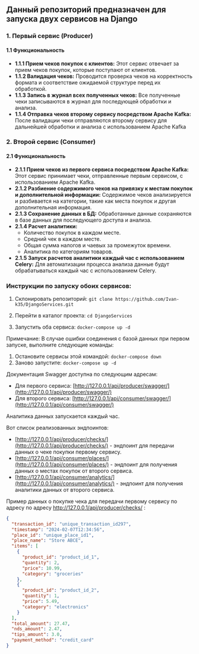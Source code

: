 
## Данный репозиторий предназначен для запуска двух сервисов на Django

### 1. Первый сервис (Producer)
#### 1.1 Функциональность
- **1.1.1 Прием чеков покупок с клиентов:** Этот сервис отвечает за прием чеков покупок, которые поступают от клиентов.
- **1.1.2 Валидация чеков:** Проводится проверка чеков на корректность формата и соответствие ожидаемой структуре перед их обработкой.
- **1.1.3 Запись в журнал всех полученных чеков:** Все полученные чеки записываются в журнал для последующей обработки и анализа.
- **1.1.4 Отправка чеков второму сервису посредством Apache Kafka:** После валидации чеки отправляются второму сервису для дальнейшей обработки и анализа с использованием Apache Kafka

### 2. Второй сервис (Consumer)
#### 2.1 Функциональность
- **2.1.1 Прием чеков из первого сервиса посредством Apache Kafka:** Этот сервис принимает чеки, отправленные первым сервисом, с использованием Apache Kafka.
- **2.1.2 Разбиение содержимого чеков на привязку к местам покупок и дополнительной информации:** Содержимое чеков анализируется и разбивается на категории, такие как места покупок и другая дополнительная информация.
- **2.1.3 Сохранение данных в БД:** Обработанные данные сохраняются в базе данных для последующего доступа и анализа.
- **2.1.4 Расчет аналитики:**
  - Количество покупок в каждом месте.
  - Средний чек в каждом месте.
  - Общая сумма налогов и чаевых за промежуток времени.
  - Аналитика по категориям товаров.
- **2.1.5 Запуск расчетов аналитики каждый час с использованием Celery:** Для автоматизации процесса анализа данные будут обрабатываться каждый час с использованием Celery.

### Инструкции по запуску обоих сервисов:
1. Склонировать репозиторий:
`git clone https://github.com/Ivan-k35/DjangoServices.git`

2. Перейти в каталог проекта:
`cd DjangoServices`

3. Запустить оба сервиса:
`docker-compose up -d`

Примечание: В случае ошибки соединения с базой данных при первом запуске, выполните следующие команды:

1. Остановите сервисы этой командой: `docker-compose down` 
2. Заново запустите: `docker-compose up -d`

Документация Swagger доступна по следующим адресам:
- Для первого сервиса: [http://127.0.0.1/api/producer/swagger/](http://127.0.0.1/api/producer/swagger/)
- Для второго сервиса: [http://127.0.0.1/api/consumer/swagger/](http://127.0.0.1/api/consumer/swagger/)

Аналитика данных запускается каждый час.

Вот список реализованных эндпоинтов:

- [http://127.0.0.1/api/producer/checks/](http://127.0.0.1/api/producer/checks/) - эндпоинт для передачи данных о чеке покупки первому сервису.
- [http://127.0.0.1/api/consumer/places/](http://127.0.0.1/api/consumer/places/) - эндпоинт для получения данных о местах покупок от второго сервиса.
- [http://127.0.0.1/api/consumer/analytics/](http://127.0.0.1/api/consumer/analytics/) - эндпоинт для получения аналитики данных от второго сервиса.


Пример данных о покупке чека для передачи первому сервису по адресу по адресу http://127.0.0.1/api/producer/checks/ :

```json
{
  "transaction_id": "unique_transaction_id297",
  "timestamp": "2024-02-07T12:34:56",
  "place_id": "unique_place_id1",
  "place_name": "Store ABCE",
  "items": [
    {
      "product_id": "product_id_1",
      "quantity": 2,
      "price": 10.99,
      "category": "groceries"
    },
    {
      "product_id": "product_id_2",
      "quantity": 1,
      "price": 5.49,
      "category": "electronics"
    }
  ],
  "total_amount": 27.47,
  "nds_amount": 2.47,
  "tips_amount": 3.0,
  "payment_method": "credit_card"
}
